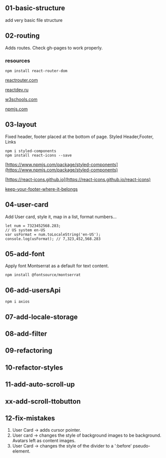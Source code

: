 ## 01-basic-structure

add very basic file structure

## 02-routing

Adds routes. Check gh-pages to work properly.

### resources

```
npm install react-router-dom
```

[reactrouter.com](https://reactrouter.com/en/main/routers/picking-a-router)

[reactdev.ru](https://reactdev.ru/libs/react-router/)

[w3schools.com](https://www.w3schools.com/react/react_router.asp)

[npmjs.com](https://www.npmjs.com/package/react-router-dom?activeTab=readme)

## 03-layout

Fixed header, footer placed at the bottom of page. Styled Header,Footer, Links

```
npm i styled-components
npm install react-icons --save
```

[https://www.npmjs.com/package/styled-components](https://www.npmjs.com/package/styled-components)

[https://react-icons.github.io](https://react-icons.github.io/react-icons)

[keep-your-footer-where-it-belongs](https://www.freecodecamp.org/news/how-to-keep-your-footer-where-it-belongs-59c6aa05c59c/)

## 04-user-card

Add User card, style it, map in a list, format numbers...

```
let num = 7323452568.283;
// US system en-US
var usFormat = num.toLocaleString('en-US');
console.log(usFormat); // 7,323,452,568.283
```

## 05-add-font

Apply font Montserrat as a default for text content.

```
npm install @fontsource/montserrat
```

## 06-add-usersApi

```
npm i axios
```

## 07-add-locale-storage

## 08-add-filter

## 09-refactoring

## 10-refactor-styles

## 11-add-auto-scroll-up

## xx-add-scroll-ttobutton

## 12-fix-mistakes

1. User Card -> adds cursor pointer.
2. User card -> changes the style of background images to be background. Avatars
   left as content images.
3. User Card -> changes the style of the divider to a ':before' pseudo-element.
